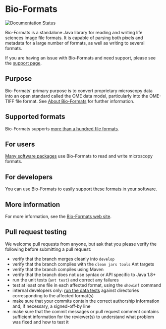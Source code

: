 # Bio-Formats

[![Documentation Status](https://readthedocs.org/projects/bio-formats/badge/?version=stable)](https://bio-formats.readthedocs.io/en/stable/?badge=stable)


Bio-Formats is a standalone Java library for reading and writing life sciences
image file formats. It is capable of parsing both pixels and metadata for a
large number of formats, as well as writing to several formats.

If you are having an issue with Bio-Formats and need support, please see the
[support page](./SUPPORT.md).

Purpose
-------

Bio-Formats' primary purpose is to convert proprietary microscopy data into 
an open standard called the OME data model, particularly into the OME-TIFF 
file format. See [About Bio-Formats](https://docs.openmicroscopy.org/latest/bio-formats/about/index.html)
for further information.

Supported formats
-----------------

Bio-Formats supports [more than a hundred file
formats](https://docs.openmicroscopy.org/latest/bio-formats/supported-formats.html).


For users
---------

[Many software packages](https://docs.openmicroscopy.org/latest/bio-formats/users/index.html)
use Bio-Formats to read and write microscopy formats.


For developers
--------------

You can use Bio-Formats to easily [support these formats in your software](https://docs.openmicroscopy.org/latest/bio-formats/developers/java-library.html).


More information
----------------

For more information, see the [Bio-Formats web
site](https://www.openmicroscopy.org/bio-formats).

Pull request testing
--------------------

We welcome pull requests from anyone, but ask that you please verify the
following before submitting a pull request:

 * verify that the branch merges cleanly into ```develop```
 * verify that the branch compiles with the ```clean jars tools``` Ant targets
 * verify that the branch compiles using Maven
 * verify that the branch does not use syntax or API specific to Java 1.8+
 * run the unit tests (```ant test```) and correct any failures
 * test at least one file in each affected format, using the ```showinf```
   command
 * internal developers only: [run the data
   tests](docs/sphinx/developers/commit-testing.rst)
   against directories corresponding to the affected format(s)
 * make sure that your commits contain the correct authorship information and,
   if necessary, a signed-off-by line
 * make sure that the commit messages or pull request comment contains
   sufficient information for the reviewer(s) to understand what problem was
   fixed and how to test it
